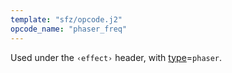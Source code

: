 ```yaml
---
template: "sfz/opcode.j2"
opcode_name: "phaser_freq"
---
```

Used under the `‹effect›` header, with [type]=`phaser`.

[type]: type.md#phaser
